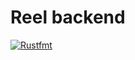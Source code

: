 # Reel backend

[![Rustfmt](https://github.com/reelinc/server/actions/workflows/rust_fmt.yml/badge.svg?branch=main)](https://github.com/reelinc/server/actions/workflows/rust_fmt.yml)
